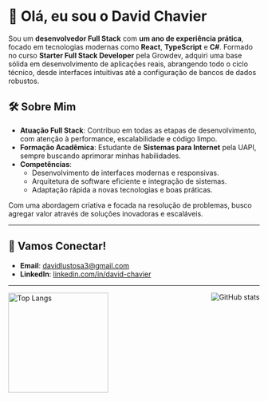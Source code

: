 # 👋 Olá, eu sou o David Chavier

Sou um **desenvolvedor Full Stack** com **um ano de experiência prática**, focado em tecnologias modernas como **React**, **TypeScript** e **C#**. Formado no curso **Starter Full Stack Developer** pela Growdev, adquiri uma base sólida em desenvolvimento de aplicações reais, abrangendo todo o ciclo técnico, desde interfaces intuitivas até a configuração de bancos de dados robustos.

## 🛠 Sobre Mim  
- **Atuação Full Stack**: Contribuo em todas as etapas de desenvolvimento, com atenção à performance, escalabilidade e código limpo.  
- **Formação Acadêmica**: Estudante de **Sistemas para Internet** pela UAPI, sempre buscando aprimorar minhas habilidades.  
- **Competências**:  
  - Desenvolvimento de interfaces modernas e responsivas.  
  - Arquitetura de software eficiente e integração de sistemas.  
  - Adaptação rápida a novas tecnologias e boas práticas.

Com uma abordagem criativa e focada na resolução de problemas, busco agregar valor através de soluções inovadoras e escaláveis.

---

## 🌟 Vamos Conectar!
- **Email**: [davidlustosa3@gmail.com](mailto:davidlustosa3@gmail.com)  
- **LinkedIn**: [linkedin.com/in/david-chavier](https://www.linkedin.com/in/david-chavier)

---

<img align="left" height="200px" src="https://github-readme-stats.vercel.app/api/top-langs/?username=David-Chavier&layout=donut&bg_color=00000000&hide_border=true" alt="Top Langs" />

<img align="right" src="https://github-readme-stats.vercel.app/api?username=David-Chavier&show_icons=true&bg_color=00000000&hide_border=true" alt="GitHub stats">
